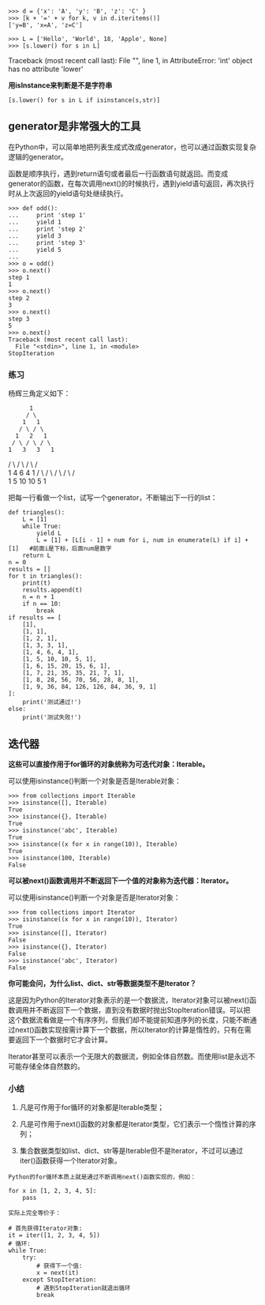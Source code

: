 
```
>>> d = {'x': 'A', 'y': 'B', 'z': 'C' }
>>> [k + '=' + v for k, v in d.iteritems()]
['y=B', 'x=A', 'z=C']
```


```
>>> L = ['Hello', 'World', 18, 'Apple', None]
>>> [s.lower() for s in L]
```
Traceback (most recent call last):
  File "<stdin>", line 1, in <module>
AttributeError: 'int' object has no attribute 'lower'

**用isInstance来判断是不是字符串**
```
[s.lower() for s in L if isinstance(s,str)]
```


## generator是非常强大的工具
在Python中，可以简单地把列表生成式改成generator，也可以通过函数实现复杂逻辑的generator。

函数是顺序执行，遇到return语句或者最后一行函数语句就返回。而变成generator的函数，在每次调用next()的时候执行，遇到yield语句返回，再次执行时从上次返回的yield语句处继续执行。
```
>>> def odd():
...     print 'step 1'
...     yield 1
...     print 'step 2'
...     yield 3
...     print 'step 3'
...     yield 5
...
>>> o = odd()
>>> o.next()
step 1
1
>>> o.next()
step 2
3
>>> o.next()
step 3
5
>>> o.next()
Traceback (most recent call last):
  File "<stdin>", line 1, in <module>
StopIteration
```

### 练习
杨辉三角定义如下：

          1
         / \
        1   1
       / \ / \
      1   2   1
     / \ / \ / \
    1   3   3   1
   / \ / \ / \ / \
  1   4   6   4   1
 / \ / \ / \ / \ / \
1   5   10  10  5   1



把每一行看做一个list，试写一个generator，不断输出下一行的list：
```
def triangles():
    L = [1]
    while True:
        yield L
        L = [1] + [L[i - 1] + num for i, num in enumerate(L) if i] + [1]   #前面i是下标，后面num是数字
    return L
n = 0
results = []
for t in triangles():
    print(t)
    results.append(t)
    n = n + 1
    if n == 10:
        break
if results == [
    [1],
    [1, 1],
    [1, 2, 1],
    [1, 3, 3, 1],
    [1, 4, 6, 4, 1],
    [1, 5, 10, 10, 5, 1],
    [1, 6, 15, 20, 15, 6, 1],
    [1, 7, 21, 35, 35, 21, 7, 1],
    [1, 8, 28, 56, 70, 56, 28, 8, 1],
    [1, 9, 36, 84, 126, 126, 84, 36, 9, 1]
]:
    print('测试通过!')
else:
    print('测试失败!')

```

## 迭代器

**这些可以直接作用于for循环的对象统称为可迭代对象：Iterable。**

可以使用isinstance()判断一个对象是否是Iterable对象：
```
>>> from collections import Iterable
>>> isinstance([], Iterable)
True
>>> isinstance({}, Iterable)
True
>>> isinstance('abc', Iterable)
True
>>> isinstance((x for x in range(10)), Iterable)
True
>>> isinstance(100, Iterable)
False
```

**可以被next()函数调用并不断返回下一个值的对象称为迭代器：Iterator。**

可以使用isinstance()判断一个对象是否是Iterator对象：
```
>>> from collections import Iterator
>>> isinstance((x for x in range(10)), Iterator)
True
>>> isinstance([], Iterator)
False
>>> isinstance({}, Iterator)
False
>>> isinstance('abc', Iterator)
False
```
**你可能会问，为什么list、dict、str等数据类型不是Iterator？**

这是因为Python的Iterator对象表示的是一个数据流，Iterator对象可以被next()函数调用并不断返回下一个数据，直到没有数据时抛出StopIteration错误。可以把这个数据流看做是一个有序序列，但我们却不能提前知道序列的长度，只能不断通过next()函数实现按需计算下一个数据，所以Iterator的计算是惰性的，只有在需要返回下一个数据时它才会计算。

Iterator甚至可以表示一个无限大的数据流，例如全体自然数。而使用list是永远不可能存储全体自然数的。

### 小结
1. 凡是可作用于for循环的对象都是Iterable类型；

2. 凡是可作用于next()函数的对象都是Iterator类型，它们表示一个惰性计算的序列；

3. 集合数据类型如list、dict、str等是Iterable但不是Iterator，不过可以通过iter()函数获得一个Iterator对象。
```
Python的for循环本质上就是通过不断调用next()函数实现的，例如：

for x in [1, 2, 3, 4, 5]:
    pass

实际上完全等价于：

# 首先获得Iterator对象:
it = iter([1, 2, 3, 4, 5])
# 循环:
while True:
    try:
        # 获得下一个值:
        x = next(it)
    except StopIteration:
        # 遇到StopIteration就退出循环
        break
```
